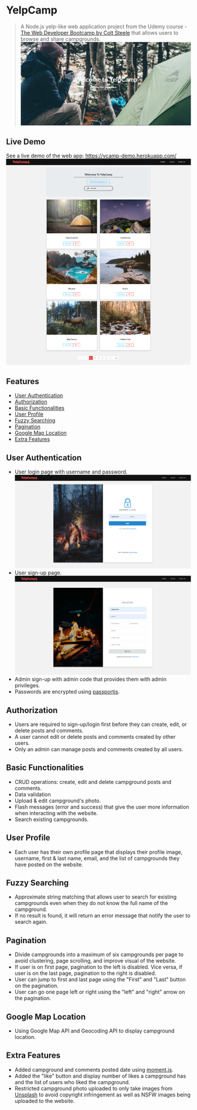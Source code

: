 # YelpCamp
> A Node.js yelp-like web application project from the Udemy course - [The Web Developer Bootcamp by Colt Steele](https://www.udemy.com/the-web-developer-bootcamp/) that allows users to browse and share campgrounds.
> <img src="/img/welcome.png?raw=true">
## Live Demo
See a live demo of the web app: https://ycamp-demo.herokuapp.com/
<img src="/img/index.png?raw=true">
## Features
- [User Authentication](#user-authentication)
- [Authorization](#authorization)
- [Basic Functionalities](#basic-functionalities)
- [User Profile](#user-profile)
- [Fuzzy Searching](#fuzzy-searching)
- [Pagination](#pagination)
- [Google Map Location](#google-map-location)
- [Extra Features](#extra-features)

## User Authentication
* User login page with username and password. <img src="/img/login.png?raw=true">
* User sign-up page. <img src="/img/register.png?raw=true">
* Admin sign-up with admin code that provides them with admin privileges.
* Passwords are encrypted using [passportjs](http://www.passportjs.org/).
  
## Authorization
* Users are required to sign-up/login first before they can create, edit, or delete posts and comments.
* A user cannot edit or delete posts and comments created by other users.
* Only an admin can manage posts and comments created by all users.

## Basic Functionalities
* CRUD operations: create, edit and delete campground posts and comments.
* Data validation
* Upload & edit campground's photo.
* Flash messages (error and success) that give the user more information when interacting with the website.
* Search existing campgrounds.

## User Profile
* Each user has their own profile page that displays their profile image, username, first & last name, email, and the list of campgrounds they have posted on the website.

## Fuzzy Searching
* Approximate string matching that allows user to search for existing campgrounds even when they do not know the full name of the campground.
* If no result is found, it will return an error message that notify the user to search again.

## Pagination
* Divide campgrounds into a maximum of six campgrounds per page to avoid clustering, page scrolling, and improve visual of the website.
* If user is on first page, pagination to the left is disabled. Vice versa, if user is on the last page, pagination to the right is disabled.
* User can jump to first and last page using the "First" and "Last" button on the pagination.
* User can go one page left or right using the "left" and "right" arrow on the pagination.

## Google Map Location
* Using Google Map API and Geocoding API to display campground location.

## Extra Features
* Added campground and comments posted date using [moment.js](https://momentjs.com/).
* Added the "like" button and display number of likes a campground has and the list of users who liked the campground.
* Restricted campground photo uploaded to only take images from [Unsplash](https://momentjs.com/) to avoid copyright infringement as well as NSFW images being uploaded to the website.



